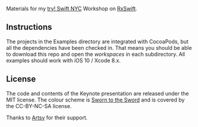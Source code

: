 Materials for my [try! Swift NYC](https://www.tryswift.co/events/2017/nyc/) Workshop on [RxSwift](http://github.com/ReactiveX/RxSwift/issues/579).

Instructions
------------

The projects in the Examples directory are integrated with CocoaPods, but all the dependencies have been checked in. That means you should be able to download this repo and open the *workspaces* in each subdirectory. All examples should work with iOS 10 / Xcode 8.x.

License
-------

The code and contents of the Keynote presentation are released under the MIT license. The colour scheme is [Sworn to the Sword](http://www.colourlovers.com/palette/3799127/sworn_to_the_sword) and is covered by the CC-BY-NC-SA license.

Thanks to [Artsy](http://artsy.github.io) for their support.
